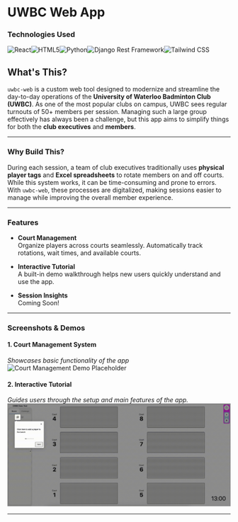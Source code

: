 # UWBC Web App


### Technologies Used
![React](https://img.shields.io/badge/React-%2320232a.svg?&style=for-the-badge&logo=react&logoColor=61DAFB)![HTML5](https://img.shields.io/badge/HTML5-%23E34F26.svg?&style=for-the-badge&logo=html5&logoColor=white)![Python](https://img.shields.io/badge/Python-%232376D6.svg?&style=for-the-badge&logo=python&logoColor=white)![Django Rest Framework](https://img.shields.io/badge/Django%20Rest%20Framework-%23092E20.svg?&style=for-the-badge&logo=django&logoColor=white)![Tailwind CSS](https://img.shields.io/badge/Tailwind%20CSS-%2305B2A3.svg?&style=for-the-badge&logo=tailwindcss&logoColor=white)

## What's This?

`uwbc-web` is a custom web tool designed to modernize and streamline the day-to-day operations of the **University of Waterloo Badminton Club (UWBC)**. As one of the most popular clubs on campus, UWBC sees regular turnouts of 50+ members per session. Managing such a large group effectively has always been a challenge, but this app aims to simplify things for both the **club executives** and **members**.

---

### Why Build This?

During each session, a team of club executives traditionally uses **physical player tags** and **Excel spreadsheets** to rotate members on and off courts. While this system works, it can be time-consuming and prone to errors. With `uwbc-web`, these processes are digitalized, making sessions easier to manage while improving the overall member experience.

---

### Features

- **Court Management**  
  Organize players across courts seamlessly. Automatically track rotations, wait times, and available courts.

- **Interactive Tutorial**  
  A built-in demo walkthrough helps new users quickly understand and use the app.

- **Session Insights**  
  Coming Soon!

---

### Screenshots & Demos

#### 1. **Court Management System**  

_Showcases basic functionality of the app_
![Court Management Demo Placeholder](/src/assets/uwbcWebFeatureDemo.gif)

#### 2. **Interactive Tutorial**  
_Guides users through the setup and main features of the app._  
![Tutorial Placeholder](/src/assets/uwbcWebTutorialDemo.gif)

---
